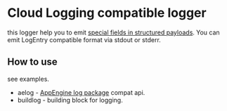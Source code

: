 # Cloud Logging compatible logger

this logger help you to emit [special fields in structured payloads](https://cloud.google.com/logging/docs/agent/configuration#special-fields).
You can emit LogEntry compatible format via stdout or stderr.

## How to use

see examples.

* aelog - [AppEngine log package](https://godoc.org/google.golang.org/appengine/log) compat api.
* buildlog - building block for logging.
 